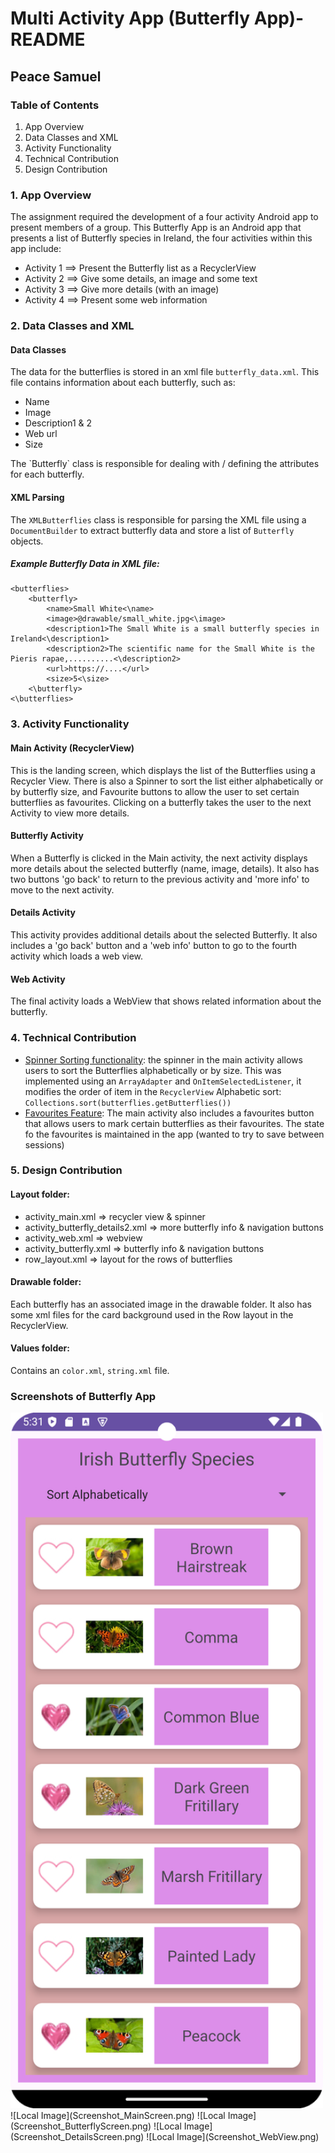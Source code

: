 # Multi Activity App (Butterfly App)- README
## Peace Samuel

### Table of Contents
1. App Overview
2. Data Classes and XML
3. Activity Functionality
4. Technical Contribution
5. Design Contribution

### 1. App Overview
The assignment required the development of a four activity Android app to present members of a group. This Butterfly App is an Android app that presents a list of Butterfly species in Ireland, the four activities within this app include:
* Activity 1 ==> Present the Butterfly list as a RecyclerView
* Activity 2 ==> Give some details, an image and some text
* Activity 3 ==> Give more details (with an image)
* Activity 4 ==> Present some web information

### 2. Data Classes and XML
#### Data Classes
The data for the butterflies is stored in an xml file `butterfly_data.xml`. This file contains information about each butterfly, such as:
* Name
* Image
* Description1 & 2
* Web url
* Size
<p> The `Butterfly` class is responsible for dealing with / defining the attributes for each butterfly.</p>

#### XML Parsing
The `XMLButterflies` class is responsible for parsing the XML file using a `DocumentBuilder` to extract butterfly data and store a list of `Butterfly` objects.

##### Example Butterfly Data in XML file:
```
<butterflies>
    <butterfly>
        <name>Small White<\name>
        <image>@drawable/small_white.jpg<\image>
        <description1>The Small White is a small butterfly species in Ireland<\description1>
        <description2>The scientific name for the Small White is the Pieris rapae,..........<\description2>
        <url>https://....</url>
        <size>5<\size>
    <\butterfly>
<\butterflies>
```

### 3. Activity Functionality
#### Main Activity (RecyclerView)
This is the landing screen, which displays the list of the Butterflies using a Recycler View. There is also a Spinner to sort the list either alphabetically or by butterfly size, and Favourite buttons to allow the user to set certain butterflies as favourites. Clicking on a butterfly takes the user to the next Activity to view more details.

#### Butterfly Activity
When a Butterfly is clicked in the Main activity, the next activity displays more details about the selected butterfly (name, image, details). It also has two buttons 'go back' to return to the previous activity and 'more info' to move to the next activity.

#### Details Activity
This activity provides additional details about the selected Butterfly. It also includes a 'go back' button and a 'web info' button to go to the fourth activity which loads a web view.

#### Web Activity
The final activity loads a WebView that shows related information about the butterfly.

### 4. Technical Contribution
* <u>Spinner Sorting functionality</u>: the spinner in the main activity allows users to sort the Butterflies alphabetically or by size. This was implemented using an `ArrayAdapter` and `OnItemSelectedListener`, it modifies the order of item in the `RecyclerView`
Alphabetic sort: `Collections.sort(butterflies.getButterflies())`
* <u>Favourites Feature</u>: The main activity also includes a favourites button that allows users to mark certain butterflies as their favourites. The state fo the favourites is maintained in the app (wanted to try to save between sessions)

### 5. Design Contribution
#### Layout folder:
* activity_main.xml => recycler view & spinner
* activity_butterfly_details2.xml => more butterfly info & navigation buttons
* activity_web.xml => webview
* activity_butterfly.xml => butterfly info & navigation buttons
* row_layout.xml => layout for the rows of butterflies
#### Drawable folder:
Each butterfly has an associated image in the drawable folder. It also has some xml files for the card background used in the Row layout in the RecyclerView.
#### Values folder:
Contains an `color.xml`, `string.xml` file.
### Screenshots of Butterfly App

<img src="Screenshot_MainScreen.png" alt="Local Image" width="500">
![Local Image](Screenshot_MainScreen.png)
![Local Image](Screenshot_ButterflyScreen.png)
![Local Image](Screenshot_DetailsScreen.png)
![Local Image](Screenshot_WebView.png)
